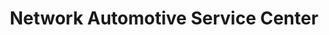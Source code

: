 ---
title: "Network Automotive Service Center"
url: /apache-junction/network-automotive-service-center/
shop: Autowerkstatt
---